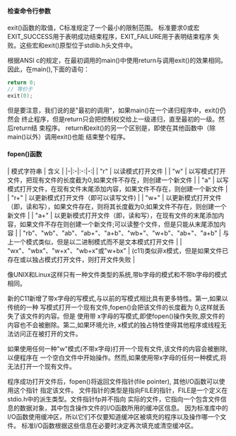 #### 检查命令行参数
exit()函数的取值，C标准规定了一个最小的限制范围。
标准要求0或宏EXIT_SUCCESS用于表明成功结束程序，EXIT_FAILURE用于表明结束程序
失败。这些宏和exit()原型位于stdlib.h头文件中。

根据ANSI c的规定，在最初调用的main()中使用return与调用exit()的效果相同。
因此，在main(),下面的语句：
```c
return 0;
// 等价于
exit(0);
```
但是要注意，我们说的是"最初的调用“，如果main()在一个递归程序中，exit()仍然会
终止程序，但是return只会把控制权交给上一级递归，直至最初的一级。然后return结
束程序。
return和exit()的另一个区别是，即使在其他函数中（除main()以外）调用exit()也能
结束整个程序。


#### fopen()函数
| 模式字符串 | 含义 |
|-|:-|:-:|-:|
| "r" | 以读模式打开文件 |
| "w" | 以写模式打开文件，把现有文件的长度截为0,如果文件不存在，则创建一个新文件 |
| "a" | 以写模式打开文件，在现有文件末尾添加内容，如果文件不存在，则创建一个新文件 |
| "r+" | 以更新模式打开文件（即可以读写文件) |
| "w+" | 以更新模式打开文件（即，读和写），如果文件存在，则将其长度截为0;如果文件不存在，则创建一个新文件 |
| "a+" | 以更新模式打开文件（即，读和写），在现有文件的末尾添加内容，如果文件不存在则创建一个新文件;可以读整个文件，但是只能从末尾添加内容 |
| "rb"、"wb"、"ab"、"ab+"、"a+b"、"wb+"、"w+b"、"ab+"、"a+b" | 与上一个模式类似，但是以二进制模式而不是文本模式打开文件 |
| "wx"、"wbx"、"w+x"、"wb+x"或"w+bx" | (c11)类似非x模式，但是如果文件已存在或以独占模式打开文件，则打开文件失败 |


像UNIX和Linux这样只有一种文件类型的系统,带b字母的模式和不带b字母的模式相同。

新的C11新增了带x字母的写模式,与以前的写模式相比具有更多特性。第一,如果以传统的一种
写模式打开一个现有文件,fopen()会把该文件的长度截为 0,这样就丢失了该文件的内容。但是
使用带 x字母的写模式,即使fopen()操作失败,原文件的内容也不会被删除。第二,如果环境允许,
x模式的独占特性使得其他程序或线程无法访问正在被打开的文件。

如果使用任何一种"w"模式(不带x字母)打开一个现有文件,该文件的内容会被删除,以便程序在
一个空白文件中开始操作。然而,如果使用带x字母的任何一种模式,将无法打开一个现有文件。

程序成功打开文件后，fopen()将返回文件指针(file pointer), 其他I/O函数可以使用这个指针
指定该文件。
文件指针的类型是指向FILE的指针，FILE是一个定义在stdio.h中的派生类型。文件指针fp并不指向
实际的文件，它指向一个包含文件信息的数据对象，其中包含操作文件的I/O函数所用的缓冲区信息。
因为标准库中的I/O函数使用缓冲区，所以它们不仅要知道缓冲区被填充的程序以及操作哪一个文件。
标准I/O函数根据这些信息在必要时决定再次填充或清空缓冲区。
